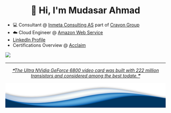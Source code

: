 <h1 align="center">👋 Hi, I'm Mudasar Ahmad</h1>

- 💻 Consultant @ <a href="https://inmeta.no/">Inmeta Consulting AS</a> part of <a href="https://www.crayon.com/">Crayon Group</a>
- ☁️ Cloud Engineer @ <a href="https://aws.amazon.com/">Amazon Web Service<a/>
- <a href="https://www.linkedin.com/in/mudasar-ahmad/">LinkedIn Profile</a>
- Certifications Overview @ <a href="https://www.youracclaim.com/users/mudasar-ahmad.4412309d/badges">Acclaim</a>

<img src="https://github-readme-stats.vercel.app/api?username=mudasar187&&show_icons=true&title_color=ffffff&icon_color=bb2acf&text_color=daf7dc&bg_color=282828">

---

 <p align="center">
<a href='https://github.com/marketplace/actions/quote-readme'>
<!--STARTS_HERE_QUOTE_README-->
<i>❝The Ultra NVidia GeForce 6800 video card was built with 222 million transistors and considered among the best todate.❞</i>
<!--ENDS_HERE_QUOTE_README-->
</a>
 </p>

 <img src="https://raw.githubusercontent.com/mudasar187/mudasar187/master/wave.png">

